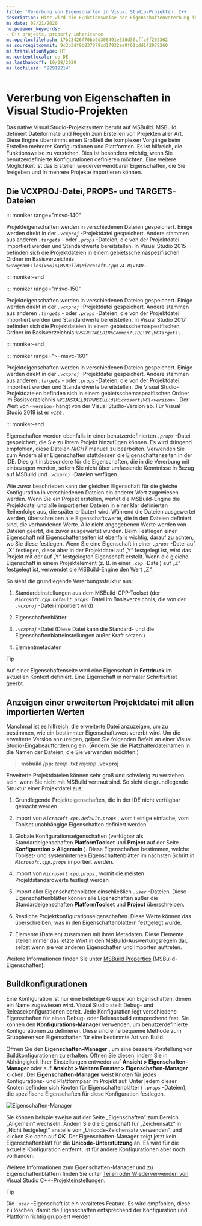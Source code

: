 ```yaml
---
title: 'Vererbung von Eigenschaften in Visual Studio-Projekten: C++'
description: Hier wird die Funktionsweise der Eigenschaftenvererbung in nativen Visual Studio C++-Projekten (MSBuild) erläutert.
ms.date: 02/21/2020
helpviewer_keywords:
- C++ projects, property inheritance
ms.openlocfilehash: 17b23426f70bb2d306491e538d30cffc0f202362
ms.sourcegitcommit: 9c2b3df9b837879cd17932ae9f61cdd142078260
ms.translationtype: HT
ms.contentlocale: de-DE
ms.lasthandoff: 10/29/2020
ms.locfileid: "92919214"
---
```

# <a name="property-inheritance-in-visual-studio-projects"></a>Vererbung von Eigenschaften in Visual Studio-Projekten

Das native Visual Studio-Projektsystem beruht auf MSBuild. MSBuild definiert Dateiformate und Regeln zum Erstellen von Projekten aller Art. Diese Engine übernimmt einen Großteil der komplexen Vorgänge beim Erstellen mehrerer Konfigurationen und Plattformen. Es ist hilfreich, die Funktionsweise zu verstehen. Dies ist besonders wichtig, wenn Sie benutzerdefinierte Konfigurationen definieren möchten. Eine weitere Möglichkeit ist das Erstellen wiederverwendbarer Eigenschaften, die Sie freigeben und in mehrere Projekte importieren können.

## <a name="the-vcxproj-file-props-files-and-targets-files"></a>Die VCXPROJ-Datei, PROPS- und TARGETS-Dateien

::: moniker range="msvc-140"

Projekteigenschaften werden in verschiedenen Dateien gespeichert. Einige werden direkt in der *`.vcxproj`* -Projektdatei gespeichert. Andere stammen aus anderen *`.targets`* - oder *`.props`* -Dateien, die von der Projektdatei importiert werden und Standardwerte bereitstellen. In Visual Studio 2015 befinden sich die Projektdateien in einem gebietsschemaspezifischen Ordner im Basisverzeichnis *`%ProgramFiles(x86)%\MSBuild\Microsoft.Cpp\v4.0\v140`* .

::: moniker-end

::: moniker range="msvc-150"

Projekteigenschaften werden in verschiedenen Dateien gespeichert. Einige werden direkt in der *`.vcxproj`* -Projektdatei gespeichert. Andere stammen aus anderen *`.targets`* - oder *`.props`* -Dateien, die von der Projektdatei importiert werden und Standardwerte bereitstellen. In Visual Studio 2017 befinden sich die Projektdateien in einem gebietsschemaspezifischen Ordner im Basisverzeichnis *`%VSINSTALLDIR%Common7\IDE\VC\VCTargets\`* .

::: moniker-end

::: moniker range=">=msvc-160"

Projekteigenschaften werden in verschiedenen Dateien gespeichert. Einige werden direkt in der *`.vcxproj`* -Projektdatei gespeichert. Andere stammen aus anderen *`.targets`* - oder *`.props`* -Dateien, die von der Projektdatei importiert werden und Standardwerte bereitstellen. Die Visual Studio-Projektdateien befinden sich in einem gebietsschemaspezifischen Ordner im Basisverzeichnis *`%VSINSTALLDIR%MSBuild\Microsoft\VC\<version>`* . Der Wert von `<version>` hängt von der Visual Studio-Version ab. Für Visual Studio 2019 ist er *`v160`* .

::: moniker-end

Eigenschaften werden ebenfalls in einer benutzerdefinierten *`.props`* -Datei gespeichert, die Sie zu Ihrem Projekt hinzufügen können. Es wird dringend empfohlen, diese Dateien *NICHT* manuell zu bearbeiten. Verwenden Sie zum Ändern aller Eigenschaften stattdessen die Eigenschaftenseiten in der IDE. Dies gilt insbesondere für die Eigenschaften, die in die Vererbung mit einbezogen werden, sofern Sie nicht über umfassende Kenntnisse in Bezug auf MSBuild und *`.vcxproj`* -Dateien verfügen.

Wie zuvor beschrieben kann der gleichen Eigenschaft für die gleiche Konfiguration in verschiedenen Dateien ein anderer Wert zugewiesen werden. Wenn Sie ein Projekt erstellen, wertet die MSBuild-Engine die Projektdatei und alle importierten Dateien in einer klar definierten Reihenfolge aus, die später erläutert wird. Während die Dateien ausgewertet werden, überschreiben alle Eigenschaftswerte, die in den Dateien definiert sind, die vorhandenen Werte. Alle nicht angegebenen Werte werden von Dateien geerbt, die zuvor ausgewertet wurden. Beim Festlegen einer Eigenschaft mit Eigenschaftenseiten ist ebenfalls wichtig, darauf zu achten, wo Sie diese festlegen. Wenn Sie eine Eigenschaft in einer *`.props`* -Datei auf „X“ festlegen, diese aber in der Projektdatei auf „Y“ festgelegt ist, wird das Projekt mit der auf „Y“ festgelegten Eigenschaft erstellt. Wenn die gleiche Eigenschaft in einem Projektelement (z. B. in einer *`.cpp`* -Datei) auf „Z“ festgelegt ist, verwendet die MSBuild-Engine den Wert „Z“.

So sieht die grundlegende Vererbungsstruktur aus:

1. Standardeinstellungen aus dem MSBuild-CPP-Toolset (der *`Microsoft.Cpp.Default.props`* -Datei im Basisverzeichnis, die von der *`.vcxproj`* -Datei importiert wird)

1. Eigenschaftenblätter

1. *`.vcxproj`* -Datei (Diese Datei kann die Standard- und die Eigenschaftenblatteinstellungen außer Kraft setzen.)

1. Elementmetadaten

> [!TIP]
> Auf einer Eigenschaftenseite wird eine Eigenschaft in **Fettdruck** im aktuellen Kontext definiert. Eine Eigenschaft in normaler Schriftart ist geerbt.

## <a name="view-an-expanded-project-file-with-all-imported-values"></a>Anzeigen einer erweiterten Projektdatei mit allen importierten Werten

Manchmal ist es hilfreich, die erweiterte Datei anzuzeigen, um zu bestimmen, wie ein bestimmter Eigenschaftswert vererbt wird. Um die erweiterte Version anzuzeigen, geben Sie folgenden Befehl an einer Visual Studio-Eingabeaufforderung ein. (Ändern Sie die Platzhalterdateinamen in die Namen der Dateien, die Sie verwenden möchten.)

> **msbuild /pp:** _temp_ **.txt** _myapp_ **.vcxproj**

Erweiterte Projektdateien können sehr groß und schwierig zu verstehen sein, wenn Sie nicht mit MSBuild vertraut sind. So sieht die grundlegende Struktur einer Projektdatei aus:

1. Grundlegende Projekteigenschaften, die in der IDE nicht verfügbar gemacht werden

1. Import von *`Microsoft.cpp.default.props`* , womit einige einfache, vom Toolset unabhängige Eigenschaften definiert werden

1. Globale Konfigurationseigenschaften (verfügbar als Standardeigenschaften **PlatformToolset** und **Project** auf der Seite **Konfiguration > Allgemein** ). Diese Eigenschaften bestimmen, welche Toolset- und systeminternen Eigenschaftenblätter im nächsten Schritt in *`Microsoft.cpp.props`* importiert werden.

1. Import von *`Microsoft.cpp.props`* , womit die meisten Projektstandardwerte festlegt werden

1. Import aller Eigenschaftenblätter einschließlich *`.user`* -Dateien. Diese Eigenschaftenblätter können alle Eigenschaften außer die Standardeigenschaften **PlatformToolset** und **Project** überschreiben.

1. Restliche Projektkonfigurationseigenschaften. Diese Werte können das überschreiben, was in den Eigenschaftenblättern festgelegt wurde.

1. Elemente (Dateien) zusammen mit ihren Metadaten. Diese Elemente stellen immer das letzte Wort in den MSBuild-Auswertungsregeln dar, selbst wenn sie vor anderen Eigenschaften und Importen auftreten.

Weitere Informationen finden Sie unter [MSBuild Properties](/visualstudio/msbuild/msbuild-properties) (MSBuild-Eigenschaften).

## <a name="build-configurations"></a>Buildkonfigurationen

Eine Konfiguration ist nur eine beliebige Gruppe von Eigenschaften, denen ein Name zugewiesen wird. Visual Studio stellt Debug- und Releasekonfigurationen bereit. Jede Konfiguration legt verschiedene Eigenschaften für einen Debug- oder Releasebuild entsprechend fest. Sie können den **Konfigurations-Manager** verwenden, um benutzerdefinierte Konfigurationen zu definieren. Diese sind eine bequeme Methode zum Gruppieren von Eigenschaften für eine bestimmte Art von Build.

Öffnen Sie den **Eigenschaften-Manager** , um eine bessere Vorstellung von Buildkonfigurationen zu erhalten. Öffnen Sie diesen, indem Sie in Abhängigkeit Ihrer Einstellungen entweder auf **Ansicht > Eigenschaften-Manager** oder auf **Ansicht > Weitere Fenster > Eigenschaften-Manager** klicken. Der **Eigenschaften-Manager** weist Knoten für jedes Konfigurations- und Plattformpaar im Projekt auf. Unter jedem dieser Knoten befinden sich Knoten für Eigenschaftenblätter ( *`.props`* -Dateien), die spezifische Eigenschaften für diese Konfiguration festlegen.

![Eigenschaften-Manager](media/property-manager.png "Eigenschaften-Manager")

Sie können beispielsweise auf der Seite „Eigenschaften“ zum Bereich „Allgemein“ wechseln. Ändern Sie die Eigenschaft für „Zeichensatz“ in „Nicht festgelegt“ anstelle von „Unicode-Zeichensatz verwenden“, und klicken Sie dann auf **OK**. Der Eigenschaften-Manager zeigt jetzt kein Eigenschaftenblatt für die **Unicode-Unterstützung** an. Es wird für die aktuelle Konfiguration entfernt, ist für andere Konfigurationen aber noch vorhanden.

Weitere Informationen zum Eigenschaften-Manager und zu Eigenschaftenblättern finden Sie unter [Teilen oder Wiederverwenden von Visual Studio C++-Projekteinstellungen](create-reusable-property-configurations.md).

> [!TIP]
> Die *`.user`* -Eigenschaft ist ein veraltetes Feature. Es wird empfohlen, diese zu löschen, damit die Eigenschaften entsprechend der Konfiguration und Plattform richtig gruppiert werden.
